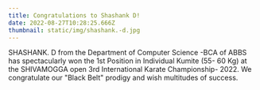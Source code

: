 ```yaml
---
title: Congratulations to Shashank D!
date: 2022-08-27T10:28:25.666Z
thumbnail: static/img/shashank.-d.jpg
---
```

<!--StartFragment-->

SHASHANK. D from the Department of Computer Science -BCA of ABBS has spectacularly won the 1st Position in Individual Kumite (55- 60 Kg) at the SHIVAMOGGA open 3rd International Karate Championship- 2022. We congratulate our "Black Belt" prodigy and wish multitudes of success.   

<!--EndFragment-->